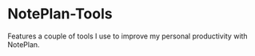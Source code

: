 # NotePlan-Tools
Features a couple of tools I use to improve my personal productivity with NotePlan.
